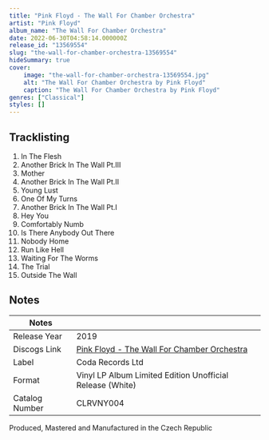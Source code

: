 ```yaml
---
title: "Pink Floyd - The Wall For Chamber Orchestra"
artist: "Pink Floyd"
album_name: "The Wall For Chamber Orchestra"
date: 2022-06-30T04:58:14.000000Z
release_id: "13569554"
slug: "the-wall-for-chamber-orchestra-13569554"
hideSummary: true
cover:
    image: "the-wall-for-chamber-orchestra-13569554.jpg"
    alt: "The Wall For Chamber Orchestra by Pink Floyd"
    caption: "The Wall For Chamber Orchestra by Pink Floyd"
genres: ["Classical"]
styles: []
---
```


## Tracklisting
1. In The Flesh
2. Another Brick In The Wall Pt.III
3. Mother
4. Another Brick In The Wall Pt.II
5. Young Lust
6. One Of My Turns
7. Another Brick In The Wall Pt.I
8. Hey You
9. Comfortably Numb
10. Is There Anybody Out There 
11. Nobody Home
12. Run Like Hell
13. Waiting For The Worms
14. The Trial
15. Outside The Wall




## Notes
| Notes          |             |
| ---------------| ----------- |
| Release Year   | 2019 |
| Discogs Link   | [Pink Floyd - The Wall For Chamber Orchestra](https://www.discogs.com/release/13569554-Pink-Floyd-The-London-Symphonia-The-Wall-For-Chamber-Orchestra) |
| Label          | Coda Records Ltd |
| Format         | Vinyl LP Album Limited Edition Unofficial Release (White) |
| Catalog Number | CLRVNY004 |

Produced, Mastered and Manufactured in the Czech Republic
